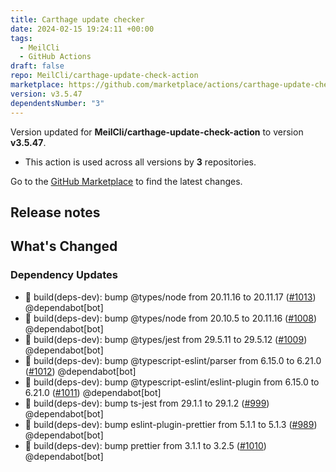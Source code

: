 ```yaml
---
title: Carthage update checker
date: 2024-02-15 19:24:11 +00:00
tags:
  - MeilCli
  - GitHub Actions
draft: false
repo: MeilCli/carthage-update-check-action
marketplace: https://github.com/marketplace/actions/carthage-update-checker
version: v3.5.47
dependentsNumber: "3"
---
```



Version updated for **MeilCli/carthage-update-check-action** to version **v3.5.47**.
- This action is used across all versions by **3** repositories.

Go to the [GitHub Marketplace](https://github.com/marketplace/actions/carthage-update-checker) to find the latest changes.

## Release notes

## What's Changed
### Dependency Updates
- :green_book: build(deps-dev): bump @types/node from 20.11.16 to 20.11.17 ([#1013](https://github.com/MeilCli/carthage-update-check-action/pull/1013)) @dependabot[bot]
- :green_book: build(deps-dev): bump @types/node from 20.10.5 to 20.11.16 ([#1008](https://github.com/MeilCli/carthage-update-check-action/pull/1008)) @dependabot[bot]
- :green_book: build(deps-dev): bump @types/jest from 29.5.11 to 29.5.12 ([#1009](https://github.com/MeilCli/carthage-update-check-action/pull/1009)) @dependabot[bot]
- :green_book: build(deps-dev): bump @typescript-eslint/parser from 6.15.0 to 6.21.0 ([#1012](https://github.com/MeilCli/carthage-update-check-action/pull/1012)) @dependabot[bot]
- :green_book: build(deps-dev): bump @typescript-eslint/eslint-plugin from 6.15.0 to 6.21.0 ([#1011](https://github.com/MeilCli/carthage-update-check-action/pull/1011)) @dependabot[bot]
- :green_book: build(deps-dev): bump ts-jest from 29.1.1 to 29.1.2 ([#999](https://github.com/MeilCli/carthage-update-check-action/pull/999)) @dependabot[bot]
- :green_book: build(deps-dev): bump eslint-plugin-prettier from 5.1.1 to 5.1.3 ([#989](https://github.com/MeilCli/carthage-update-check-action/pull/989)) @dependabot[bot]
- :green_book: build(deps-dev): bump prettier from 3.1.1 to 3.2.5 ([#1010](https://github.com/MeilCli/carthage-update-check-action/pull/1010)) @dependabot[bot]
